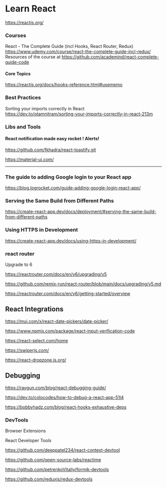 # Learn React

https://reactjs.org/

### Courses

 React - The Complete Guide (incl Hooks, React Router, Redux) 
<br>
https://www.udemy.com/course/react-the-complete-guide-incl-redux/
<br>
Resources of the course at
https://github.com/academind/react-complete-guide-code


#### Core Topics

https://reactjs.org/docs/hooks-reference.html#usememo


### Best Practices
 Sorting your imports correctly in React 
<br>
https://dev.to/otamnitram/sorting-your-imports-correctly-in-react-213m

### Libs and Tools

####  React notification made easy rocket ! Alerts!
https://github.com/fkhadra/react-toastify.git


https://material-ui.com/


---
### The guide to adding Google login to your React app
https://blog.logrocket.com/guide-adding-google-login-react-app/


### Serving the Same Build from Different Paths

https://create-react-app.dev/docs/deployment/#serving-the-same-build-from-different-paths



### Using HTTPS in Development
https://create-react-app.dev/docs/using-https-in-development/

### react router
Upgrade to 6

https://reactrouter.com/docs/en/v6/upgrading/v5

https://github.com/remix-run/react-router/blob/main/docs/upgrading/v5.md

https://reactrouter.com/docs/en/v6/getting-started/overview



## React Integrations

https://mui.com/x/react-date-pickers/date-picker/


https://www.npmjs.com/package/react-input-verification-code


https://react-select.com/home


https://swiperjs.com/

https://react-dropzone.js.org/


## Debugging

https://raygun.com/blog/react-debugging-guide/

https://dev.to/colocodes/how-to-debug-a-react-app-51l4

https://bobbyhadz.com/blog/react-hooks-exhaustive-deps


### DevTools

Browser Extensions 

React Developer Tools

https://github.com/deeppatel234/react-context-devtool

https://github.com/open-source-labs/reactime

https://github.com/petrenkoVitaliy/formik-devtools

https://github.com/reduxjs/redux-devtools

